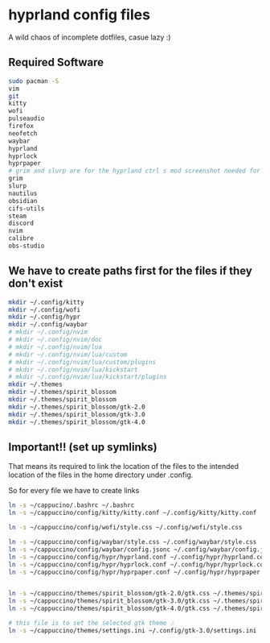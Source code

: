# hyprland config files

A wild chaos of incomplete dotfiles, casue lazy :)

## Required Software

```bash
sudo pacman -S
vim
git
kitty
wofi
pulseaudio
firefox
neofetch
waybar
hyprland
hyprlock
hyprpaper
# grim and slurp are for the hyprland ctrl s mod screenshot needed for now
grim
slurp
nautilus
obsidian
cifs-utils
steam
discord
nvim
calibre
obs-studio
```

## We have to create paths first for the files if they don't exist

```bash
mkdir ~/.config/kitty
mkdir ~/.config/wofi
mkdir ~/.config/hypr
mkdir ~/.config/waybar
# mkdir ~/.config/nvim
# mkdir ~/.config/nvim/doc
# mkdir ~/.config/nvim/lua
# mkdir ~/.config/nvim/lua/custom
# mkdir ~/.config/nvim/lua/custom/plugins
# mkdir ~/.config/nvim/lua/kickstart
# mkdir ~/.config/nvim/lua/kickstart/plugins
mkdir ~/.themes
mkdir ~/.themes/spirit_blossom
mkdir ~/.themes/spirit_blossom
mkdir ~/.themes/spirit_blossom/gtk-2.0
mkdir ~/.themes/spirit_blossom/gtk-3.0
mkdir ~/.themes/spirit_blossom/gtk-4.0

```

## Important!! (set up symlinks)

That means its required to link the location of the files to the intended location of the files in the home directory under .config.

So for every file we have to create links 

```bash
ln -s ~/cappucino/.bashrc ~/.bashrc
ln -s ~/cappuccino/config/kitty/kitty.conf ~/.config/kitty/kitty.conf

ln -s ~/cappuccino/config/wofi/style.css ~/.config/wofi/style.css

ln -s ~/cappuccino/config/waybar/style.css ~/.config/waybar/style.css
ln -s ~/cappuccino/config/waybar/config.jsonc ~/.config/waybar/config.jsonc
ln -s ~/cappuccino/config/hypr/hyprland.conf ~/.config/hypr/hyprland.conf
ln -s ~/cappuccino/config/hypr/hyprlock.conf ~/.config/hypr/hyprlock.conf
ln -s ~/cappuccino/config/hypr/hyprpaper.conf ~/.config/hypr/hyprpaper.conf


ln -s ~/cappuccino/themes/spirit_blossom/gtk-2.0/gtk.css ~/.themes/spirit_blossom/gtk-2.0/gtk.css
ln -s ~/cappuccino/themes/spirit_blossom/gtk-3.0/gtk.css ~/.themes/spirit_blossom/gtk-3.0/gtk.css
ln -s ~/cappuccino/themes/spirit_blossom/gtk-4.0/gtk.css ~/.themes/spirit_blossom/gtk-4.0/gtk.css

# this file is to set the selected gtk theme 🎶
ln -s ~/cappuccino/themes/settings.ini ~/.config/gtk-3.0/settings.ini
```
